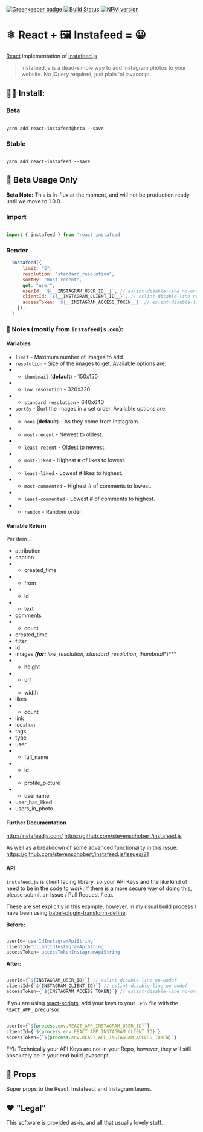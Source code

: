 [![Greenkeeper badge](https://badges.greenkeeper.io/JeromeFitz/react-instafeed.svg)](https://greenkeeper.io/)
[![Build Status](https://img.shields.io/travis/JeromeFitz/react-instafeed/master.svg)](https://travis-ci.org/JeromeFitz/react-instafeed)
[![NPM version](https://img.shields.io/npm/v/react-instafeed.svg)](https://www.npmjs.org/package/react-instafeed)

# ⚛️ React + 🖼️ Instafeed = 😀️
[React](https://facebook.github.io/react/) implementation of [Instafeed.js](http://instafeedjs.com/)

> Instafeed.js is a dead-simple way to add Instagram photos to your website. No jQuery required, just plain 'ol javascript.

## 👩‍💻️ Install:

### Beta
```shell

yarn add react-instafeed@beta --save
```
### Stable
```shell

yarn add react-instafeed --save
```

## 🔑 Beta Usage Only
**Beta Note:** This is in-flux at the moment, and will not be production ready until we move to 1.0.0.

### Import
```javascript

import { instafeed } from 'react-instafeed'
```
### Render
```javascript
  instafeed({
      limit: "5",
      resolution: "standard_resolution",
      sortBy: "most-recent",
      get: "user",
      userId: `${__INSTAGRAM_USER_ID__}`, // eslint-disable-line no-undef
      clientId: `${__INSTAGRAM_CLIENT_ID__}`, // eslint-disable-line no-undef
      accessToken: `${__INSTAGRAM_ACCESS_TOKEN__}` // eslint-disable-line no-undef
    });
  )
```

### 📓️ Notes (mostly from `instafeedjs.com`):

#### Variables

- `limit` - Maximum number of Images to add.
- `resolution` -  Size of the images to get. Available options are:
- - `thumbnail` (**default**) - 150x150
- - `low_resolution` - 320x320
- - `standard_resolution` - 640x640
- `sortBy` - Sort the images in a set order. Available options are:
- - `none` (**default**) - As they come from Instagram.
- - `most-recent` - Newest to oldest.
- - `least-recent` - Oldest to newest.
- - `most-liked` - Highest # of likes to lowest.
- - `least-liked` - Lowest # likes to highest.
- - `most-commented` - Highest # of comments to lowest.
- - `least-commented` - Lowest # of comments to highest.
- - `random` - Random order.

#### Variable Return
Per item...
- attribution
- caption
- - created_time
- - from
- - id
- - text
- comments
- - count
- created_time
- filter
- id
- images ***(for:*** *low_resolution, standard_resolution, thumbnail**)***
- - height
- - url
- - width
- likes
- - count
- link
- location
- tags
- type
- user
- - full_name
- - id
- - profile_picture
- - username
- user_has_liked
- users_in_photo




#### Further Documentation
http://instafeedjs.com/
https://github.com/stevenschobert/instafeed.js

As well as a breakdown of some advanced functionality in this issue:
https://github.com/stevenschobert/instafeed.js/issues/21

#### API
`instafeed.js` is client facing library, so your API Keys and the like kind of need to be in the code to work. If there is a more secure way of doing this, please submit an Issue / Pull Request / etc.

These are set explicitly in this example, however, in my usual build process I have been using [babel-plugin-transform-define](https://github.com/FormidableLabs/babel-plugin-transform-define).

**Before:**
```javascript

userId='userIdInstagramApiString'
clientId='clientIdInstagramApiString'
accessToken='accessTokenInstagramApiString'
```
**After:**
```javascript

userId={`${INSTAGRAM_USER_ID}`} // eslint-disable-line no-undef
clientId={`${INSTAGRAM_CLIENT_ID}`} // eslint-disable-line no-undef
accessToken={`${INSTAGRAM_ACCESS_TOKEN}`} // eslint-disable-line no-undef
```

If you are using [react-scripts](https://github.com/facebookincubator/create-react-app/tree/master/packages/react-scripts), add your keys to your `.env` file with the `REACT_APP_` precursor:

```javascript

userId={`${process.env.REACT_APP_INSTAGRAM_USER_ID}`}
clientId={`${process.env.REACT_APP_INSTAGRAM_CLIENT_ID}`}
accessToken={`${process.env.REACT_APP_INSTAGRAM_ACCESS_TOKEN}`}
```

FYI: Technically your API Keys are not in your Repo, however, they will still absolutely be in your end build javascript.

## 🙌 Props
Super props to the React, Instafeed, and Instagram teams.

## ❤️ "Legal"
This software is provided as-is, and all that usually lovely stuff.
